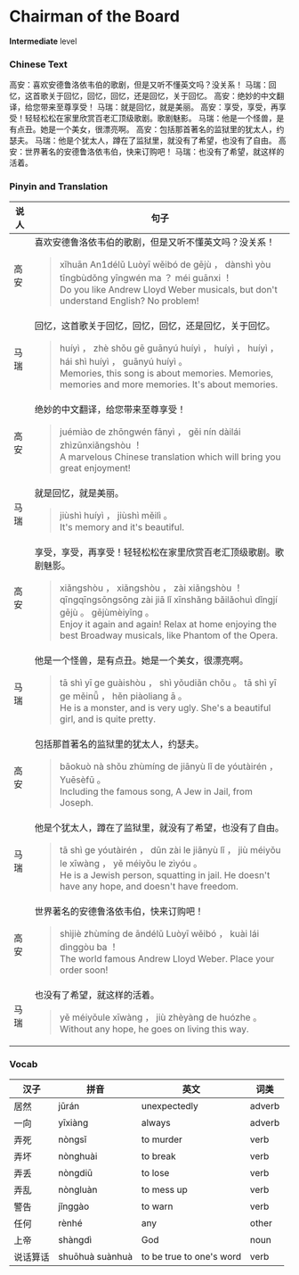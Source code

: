 # Chairman of the Board
**Intermediate** level
### Chinese Text
高安：喜欢安德鲁洛依韦伯的歌剧，但是又听不懂英文吗？没关系！
马瑞：回忆，这首歌关于回忆，回忆，回忆，还是回忆，关于回忆。
高安：绝妙的中文翻译，给您带来至尊享受！
马瑞：就是回忆，就是美丽。
高安：享受，享受，再享受！轻轻松松在家里欣赏百老汇顶级歌剧。歌剧魅影。
马瑞：他是一个怪兽，是有点丑。她是一个美女，很漂亮啊。
高安：包括那首著名的监狱里的犹太人，约瑟夫。
马瑞：他是个犹太人，蹲在了监狱里，就没有了希望，也没有了自由。
高安：世界著名的安德鲁洛依韦伯，快来订购吧！
马瑞：也没有了希望，就这样的活着。

### Pinyin and Translation
|说人|句子|
|----|----|
|高安|喜欢安德鲁洛依韦伯的歌剧，但是又听不懂英文吗？没关系！<blockquote>xǐhuān An1délǔ Luòyī wěibó de gējù ， dànshì yòu tīngbùdǒng yīngwén ma ？ méi guānxi ！<br />Do you like Andrew Lloyd Weber musicals, but don't understand English? No problem!</blockquote>|
|马瑞|回忆，这首歌关于回忆，回忆，回忆，还是回忆，关于回忆。<blockquote>huíyì ， zhè shǒu gē guānyú huíyì ， huíyì ， huíyì ， hái shì huíyì ， guānyú huíyì 。<br />Memories, this song is about memories. Memories, memories and more memories. It's about memories.</blockquote>|
|高安|绝妙的中文翻译，给您带来至尊享受！<blockquote>juémiào de zhōngwén fānyì ， gěi nín dàilái zhìzūnxiǎngshòu ！<br />A marvelous Chinese translation which will bring you great enjoyment!</blockquote>|
|马瑞|就是回忆，就是美丽。<blockquote>jiùshì huíyì ， jiùshì měilì 。<br />It's memory and it's beautiful.</blockquote>|
|高安|享受，享受，再享受！轻轻松松在家里欣赏百老汇顶级歌剧。歌剧魅影。<blockquote>xiǎngshòu ， xiǎngshòu ， zài xiǎngshòu ！ qīngqīngsōngsōng zài jiā lǐ xīnshǎng bǎilǎohuì dǐngjí gējù 。 gējùmèiyǐng 。<br />Enjoy it again and again! Relax at home enjoying the best Broadway musicals, like Phantom of the Opera.</blockquote>|
|马瑞|他是一个怪兽，是有点丑。她是一个美女，很漂亮啊。<blockquote>tā shì yī ge guàishòu ， shì yǒudiǎn chǒu 。 tā shì yī ge měinǚ ， hěn piàoliang ā 。<br />He is a monster, and is very ugly. She's a beautiful girl, and is quite pretty.</blockquote>|
|高安|包括那首著名的监狱里的犹太人，约瑟夫。<blockquote>bāokuò nà shǒu zhùmíng de jiānyù lǐ de yóutàirén ， Yuēsèfū 。<br />Including the famous song, A Jew in Jail, from Joseph.</blockquote>|
|马瑞|他是个犹太人，蹲在了监狱里，就没有了希望，也没有了自由。<blockquote>tā shì ge yóutàirén ， dūn zài le jiānyù lǐ ， jiù méiyǒu le xīwàng ， yě méiyǒu le zìyóu 。<br />He is a Jewish person, squatting in jail. He doesn't have any hope, and doesn't have freedom.</blockquote>|
|高安|世界著名的安德鲁洛依韦伯，快来订购吧！<blockquote>shìjiè zhùmíng de āndélǔ Luòyī wěibó ， kuài lái dìnggòu ba ！<br />The world famous Andrew Lloyd Weber. Place your order soon!</blockquote>|
|马瑞|也没有了希望，就这样的活着。<blockquote>yě méiyǒule xīwàng ， jiù zhèyàng de huózhe 。<br />Without any hope, he goes on living this way.</blockquote>|
### Vocab
|汉子|拼音|英文|词类|
|----|----|----|----|
|居然|jūrán|unexpectedly|adverb|
|一向|yīxiàng|always|adverb|
|弄死|nòngsǐ|to murder|verb|
|弄坏|nònghuài|to break|verb|
|弄丢|nòngdiū|to lose|verb|
|弄乱|nòngluàn|to mess up|verb|
|警告|jǐnggào|to warn|verb|
|任何|rènhé|any|other|
|上帝|shàngdì|God|noun|
|说话算话|shuōhuà suànhuà|to be true to one's word|verb|